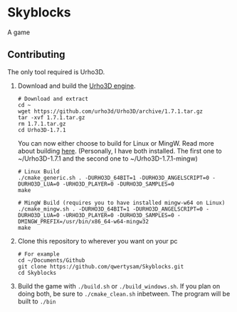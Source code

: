 # Skyblocks
A game

## Contributing
The only tool required is Urho3D.

1. Download and build the [Urho3D engine](https://urho3d.github.io/).
    ```
    # Download and extract
    cd ~
    wget https://github.com/urho3d/Urho3D/archive/1.7.1.tar.gz
    tar -xvf 1.7.1.tar.gz
    rm 1.7.1.tar.gz
    cd Urho3D-1.7.1
    ```
    You can now either choose to build for Linux or MingW. Read more about building [here](https://urho3d.github.io/documentation/1.7.1/_building.html). (Personally, I have both installed. The first one to ~/Urho3D-1.7.1 and the second one to ~/Urho3D-1.7.1-mingw)
    ```
    # Linux Build
    ./cmake_generic.sh . -DURHO3D_64BIT=1 -DURHO3D_ANGELSCRIPT=0 -DURHO3D_LUA=0 -URHO3D_PLAYER=0 -DURHO3D_SAMPLES=0
    make
    ```
    ```
    # MingW Build (requires you to have installed mingw-w64 on Linux)
    ./cmake_mingw.sh . -DURHO3D_64BIT=1 -DURHO3D_ANGELSCRIPT=0 -DURHO3D_LUA=0 -URHO3D_PLAYER=0 -DURHO3D_SAMPLES=0 -DMINGW_PREFIX=/usr/bin/x86_64-w64-mingw32
    make
    ```
2. Clone this repository to wherever you want on your pc
    ```
    # For example
    cd ~/Documents/Github
    git clone https://github.com/qwertysam/Skyblocks.git
    cd Skyblocks
    ```
3. Build the game with `./build.sh` or `./build_windows.sh`. If you plan on doing both, be sure to `./cmake_clean.sh` inbetween. The program will be built to `./bin`
